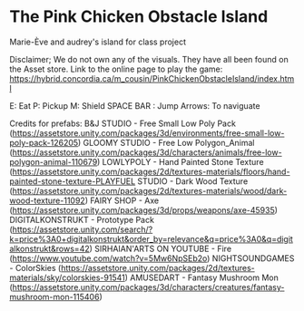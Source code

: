 # The Pink Chicken Obstacle Island
Marie-Ève and audrey's island for class project

Disclaimer; We do not own any of the visuals. They have all been found on the Asset store.
Link to the online page to play the game: https://hybrid.concordia.ca/m_cousin/PinkChickenObstacleIsland/index.html

E: Eat
P: Pickup
M: Shield
SPACE BAR : Jump
Arrows: To naviguate


Credits for prefabs:
B&J STUDIO - Free Small Low Poly Pack (https://assetstore.unity.com/packages/3d/environments/free-small-low-poly-pack-126205)
GLOOMY STUDIO - Free Low Polygon_Animal (https://assetstore.unity.com/packages/3d/characters/animals/free-low-polygon-animal-110679)
LOWLYPOLY - Hand Painted Stone Texture (https://assetstore.unity.com/packages/2d/textures-materials/floors/hand-painted-stone-texture-PLAYFUEL STUDIO - Dark Wood Texture (https://assetstore.unity.com/packages/2d/textures-materials/wood/dark-wood-texture-11092)
FAIRY SHOP - Axe (https://assetstore.unity.com/packages/3d/props/weapons/axe-45935)
DIGITALKONSTRUKT - Prototype Pack (https://assetstore.unity.com/search/?k=price%3A0+digitalkonstrukt&order_by=relevance&q=price%3A0&q=digitalkonstrukt&rows=42)
SIRHAIAN'ARTS ON YOUTUBE - Fire (https://www.youtube.com/watch?v=5Mw6NpSEb2o)
NIGHTSOUNDGAMES - ColorSkies (https://assetstore.unity.com/packages/2d/textures-materials/sky/colorskies-91541)
AMUSEDART - Fantasy Mushroom Mon (https://assetstore.unity.com/packages/3d/characters/creatures/fantasy-mushroom-mon-115406)
